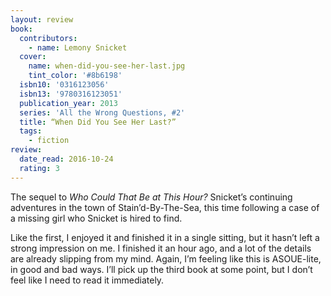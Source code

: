 ```yaml
---
layout: review
book:
  contributors:
    - name: Lemony Snicket
  cover:
    name: when-did-you-see-her-last.jpg
    tint_color: '#8b6198'
  isbn10: '0316123056'
  isbn13: '9780316123051'
  publication_year: 2013
  series: 'All the Wrong Questions, #2'
  title: “When Did You See Her Last?”
  tags:
    - fiction
review:
  date_read: 2016-10-24
  rating: 3
---
```


The sequel to *Who Could That Be at This Hour?* Snicket’s continuing adventures in the town of Stain’d-By-The-Sea, this time following a case of a missing girl who Snicket is hired to find.

Like the first, I enjoyed it and finished it in a single sitting, but it hasn’t left a strong impression on me. I finished it an hour ago, and a lot of the details are already slipping from my mind. Again, I’m feeling like this is ASOUE-lite, in good and bad ways. I’ll pick up the third book at some point, but I don’t feel like I need to read it immediately.
